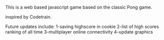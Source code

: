 This is a web based javascript game based on the classic Pong game.


inspired by Codetrain.

Future updates include:
1-saving highscore in cookie
2-list of high scores ranking of all time
3-multiplayer online connectivity
4-update graphics
